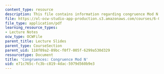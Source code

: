 ```yaml
---
content_type: resource
description: This file contains information regarding congruence Mod N.
file: https://ol-ocw-studio-app-production.s3.amazonaws.com/courses/6-042j-mathematics-for-computer-science-spring-2015/e71c765cfc3bc8194dac5979d560b9e3_MIT6_042JS15_congruence.pdf
file_type: application/pdf
learning_resource_types:
- Lecture Notes
ocw_type: OCWFile
parent_title: Lecture Slides
parent_type: CourseSection
parent_uid: 118f09a2-89bc-f0f7-005f-6299a530d329
resourcetype: Document
title: 'Congruences: Congruence Mod N'
uid: e71c765c-fc3b-c819-4dac-5979d560b9e3
---
```

